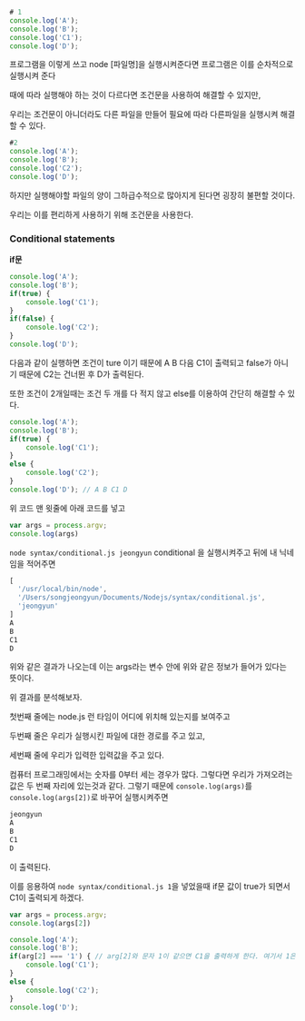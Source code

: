 ```jsx
# 1
console.log('A');
console.log('B');
console.log('C1');
console.log('D');
```

프로그램을 이렇게 쓰고 node [파일명]을 실행시켜준다면 프로그램은 이를 순차적으로 실행시켜 준다

때에 따라 실행해야 하는 것이 다르다면 조건문을 사용하여 해결할 수 있지만,

우리는 조건문이 아니더라도 다른 파일을 만들어 필요에 따라 다른파일을 실행시켜 해결할 수 있다.

```jsx
#2
console.log('A');
console.log('B');
console.log('C2');
console.log('D');
```

하지만 실행해야할 파일의 양이 그하급수적으로 많아지게 된다면 굉장히 불편할 것이다.

우리는 이를 편리하게 사용하기 위해 조건문을 사용한다.

### Conditional statements

**if문**

```jsx
console.log('A');
console.log('B');
if(true) {
    console.log('C1');
}
if(false) {
    console.log('C2');
}
console.log('D');
```

다음과 같이 실행하면 조건이 ture 이기 때문에 A B 다음 C1이 출력되고 false가 아니기 때문에 C2는 건너뛴 후 D가 출력된다.

또한 조건이 2개일때는 조건 두 개를 다 적지 않고 else를 이용하여 간단히 해결할 수 있다.

```jsx
console.log('A');
console.log('B');
if(true) {
    console.log('C1');
}
else {
    console.log('C2');
}
console.log('D'); // A B C1 D
```
위 코드 맨 윗줄에 아래 코드를 넣고

```jsx
var args = process.argv;
console.log(args)
```

`node syntax/conditional.js jeongyun` conditional 을 실행시켜주고 뒤에 내 닉네임을 적어주면

```jsx
[
  '/usr/local/bin/node',
  '/Users/songjeongyun/Documents/Nodejs/syntax/conditional.js',
  'jeongyun'
]
A
B
C1
D
```

위와 같은 결과가 나오는데 이는 args라는 변수 안에 위와 같은 정보가 들어가 있다는 뜻이다.

위 결과를 분석해보자.

첫번째 줄에는 node.js 런 타임이 어디에 위치해 있는지를 보여주고 

두번째 줄은 우리가 실행시킨 파일에 대한 경로를 주고 있고,

세번째 줄에 우리가 입력한 입력값을 주고 있다. 

컴퓨터 프로그래밍에서는 숫자를 0부터 세는 경우가 많다. 그렇다면 우리가 가져오려는 값은 두 번째 자리에 있는것과 같다. 그렇기 때문에 `console.log(args)`를 `console.log(args[2])`로 바꾸어 실행시켜주면

```jsx
jeongyun
A
B
C1
D
```

이 출력된다. 

이를 응용하여 `node syntax/conditional.js 1`을 넣었을때 if문 값이 true가 되면서 C1이 출력되게 하겠다.

```jsx
var args = process.argv;
console.log(args[2])

console.log('A');
console.log('B');
if(arg[2] === '1') { // arg[2]와 문자 1이 같으면 C1을 출력하게 한다. 여기서 1은 문자이기 때문에 ''를 해준다.
    console.log('C1');
}
else {
    console.log('C2');
}
console.log('D');
```